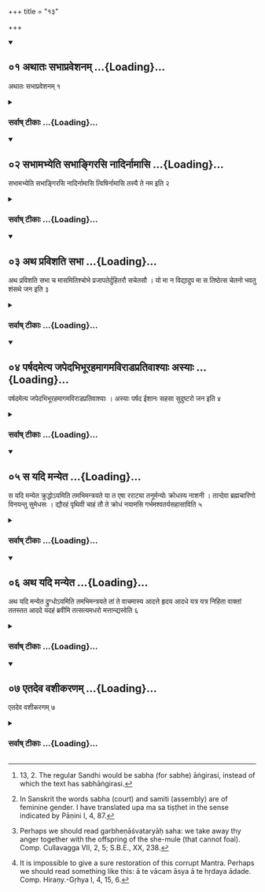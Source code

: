 +++
title = "१३"

+++
<div class="js_include" includetitle="true" newlevelforh1="2" unfilled url="/vedAH_yajuH/vAjasaneyam/sUtram/pAraskara-gRhyam/vishvAsa-prastutiH/3/13/01_athAtaH_sabhApraveshanam.md">
<details open><summary><h2>०१ अथातः सभाप्रवेशनम् ...{Loading}...</h2></summary>

अथातः सभाप्रवेशनम् १
</details>
</div>
<div class="js_include collapsed" newlevelforh1="3" title="सर्वाष् टीकाः" unfilled url="/vedAH_yajuH/vAjasaneyam/sUtram/pAraskara-gRhyam/sarvASh_TIkAH/3/13/01_athAtaH_sabhApraveshanam.md">
<details><summary><h3>सर्वाष् टीकाः ...{Loading}...</h3></summary>

1. Now the entering of a court of justice.

</details>
</div>
<div class="js_include" includetitle="true" newlevelforh1="2" unfilled url="/vedAH_yajuH/vAjasaneyam/sUtram/pAraskara-gRhyam/vishvAsa-prastutiH/3/13/02_sabhAmabhyeti_sabhAngirasi_nAdirnAmAsi.md">
<details open><summary><h2>०२ सभामभ्येति सभाङ्गिरसि नादिर्नामासि ...{Loading}...</h2></summary>

सभामभ्येति सभाङ्गिरसि नादिर्नामासि त्विषिर्नामासि तस्यै ते नम इति २
</details>
</div>
<div class="js_include collapsed" newlevelforh1="3" title="सर्वाष् टीकाः" unfilled url="/vedAH_yajuH/vAjasaneyam/sUtram/pAraskara-gRhyam/sarvASh_TIkAH/3/13/02_sabhAmabhyeti_sabhAngirasi_nAdirnAmAsi.md">
<details><summary><h3>सर्वाष् टीकाः ...{Loading}...</h3></summary>

2 [^1] . He approaches the court with (the words), Court! Thou that belongest to the Aṅgiras! Trouble art thou by name; vehemence art thou by name. Thus be adoration to thee!


[^1]:  13, 2. The regular Sandhi would be sabha (for sabhe) āṅgirasi, instead of which the text has sabhāṅgirasi.


</details>
</div>
<div class="js_include" includetitle="true" newlevelforh1="2" unfilled url="/vedAH_yajuH/vAjasaneyam/sUtram/pAraskara-gRhyam/vishvAsa-prastutiH/3/13/03_atha_pravishati_sabhA.md">
<details open><summary><h2>०३ अथ प्रविशति सभा ...{Loading}...</h2></summary>

अथ प्रविशति सभा च मासमितिश्चोभे प्रजापतेर्दुहितरौ सचेतसौ । यो मा न विद्यादुप मा स तिष्ठेत्स चेतनो भवतु शंसथे जन इति ३
</details>
</div>
<div class="js_include collapsed" newlevelforh1="3" title="सर्वाष् टीकाः" unfilled url="/vedAH_yajuH/vAjasaneyam/sUtram/pAraskara-gRhyam/sarvASh_TIkAH/3/13/03_atha_pravishati_sabhA.md">
<details><summary><h3>सर्वाष् टीकाः ...{Loading}...</h3></summary>

3 [^2] . He then enters (the court) with (the words), '(May) the court and the assembly, the two unanimous daughters of Prajāpati (protect me). May one who does not know me, be below me. May (all) people be considerate in what they say.'


[^2]:  In Sanskrit the words sabha (court) and samiti (assembly) are of feminine gender. I have translated upa ma sa tiṣṭhet in the sense indicated by Pāṇini I, 4, 87.


</details>
</div>
<div class="js_include" includetitle="true" newlevelforh1="2" unfilled url="/vedAH_yajuH/vAjasaneyam/sUtram/pAraskara-gRhyam/vishvAsa-prastutiH/3/13/04_parShadametya_japedabhibhUrahamAgamavirADaprati.md">
<details open><summary><h2>०४ पर्षदमेत्य जपेदभिभूरहमागमविराडप्रतिवाश्याः अस्याः ...{Loading}...</h2></summary>

पर्षदमेत्य जपेदभिभूरहमागमविराडप्रतिवाश्याः । अस्याः पर्षद ईशानः सहसा सुदुष्टरो जन इति ४
</details>
</div>
<div class="js_include collapsed" newlevelforh1="3" title="सर्वाष् टीकाः" unfilled url="/vedAH_yajuH/vAjasaneyam/sUtram/pAraskara-gRhyam/sarvASh_TIkAH/3/13/04_parShadametya_japedabhibhUrahamAgamavirADaprati.md">
<details><summary><h3>सर्वाष् टीकाः ...{Loading}...</h3></summary>

4. When he has arrived at the assembly, he should murmur, 'Superior (to my adversaries) I have come hither, brilliant, not to be contradicted. The lord of this assembly is a man insuperable in his power.'

</details>
</div>
<div class="js_include" includetitle="true" newlevelforh1="2" unfilled url="/vedAH_yajuH/vAjasaneyam/sUtram/pAraskara-gRhyam/vishvAsa-prastutiH/3/13/05_sa_yadi_manyeta.md">
<details open><summary><h2>०५ स यदि मन्येत ...{Loading}...</h2></summary>

स यदि मन्येत क्रुद्धोऽयमिति तमभिमन्त्रयते या त एषा रराट्या तनूर्मन्योः क्रोधस्य नाशनी । तान्देवा ब्रह्मचारिणो विनयन्तु सुमेधसः । द्यौरहं पृथिवी चाहं तौ ते क्रोधं नयामसि गर्भमश्वतर्यसहासाविति ५
</details>
</div>
<div class="js_include collapsed" newlevelforh1="3" title="सर्वाष् टीकाः" unfilled url="/vedAH_yajuH/vAjasaneyam/sUtram/pAraskara-gRhyam/sarvASh_TIkAH/3/13/05_sa_yadi_manyeta.md">
<details><summary><h3>सर्वाष् टीकाः ...{Loading}...</h3></summary>

5 [^3] . Should he think, 'This person is angry with me,' he addresses him with (the verses), The destroying power of wrath and anger that dwells here on thy forehead, that the chaste, wise gods may take away.


[^3]:  Perhaps we should read garbheṇāśvataryāḥ saha: we take away thy anger together with the offspring of the she-mule (that cannot foal). Comp. Cullavagga VII, 2, 5; S.B.E., XX, 238.


'Heaven am I and I am Earth; we both take away thy anger; the she-mule cannot bring forth offspring; N.N.!'

</details>
</div>
<div class="js_include" includetitle="true" newlevelforh1="2" unfilled url="/vedAH_yajuH/vAjasaneyam/sUtram/pAraskara-gRhyam/vishvAsa-prastutiH/3/13/06_atha_yadi_manyeta.md">
<details open><summary><h2>०६ अथ यदि मन्येत ...{Loading}...</h2></summary>

अथ यदि मन्येत द्रुग्धोऽयमिति तमभिमन्त्रयते तां ते वाचमास्य आदत्ते हृदय आदधे यत्र यत्र निहिता वाक्तां ततस्तत आददे यदहं ब्रवीमि तत्सत्यमधरो मत्तान्द्यस्वेति ६
</details>
</div>
<div class="js_include collapsed" newlevelforh1="3" title="सर्वाष् टीकाः" unfilled url="/vedAH_yajuH/vAjasaneyam/sUtram/pAraskara-gRhyam/sarvASh_TIkAH/3/13/06_atha_yadi_manyeta.md">
<details><summary><h3>सर्वाष् टीकाः ...{Loading}...</h3></summary>

6 [^4] . But if he should think, 'This person will do evil to me,' he addresses him with (the words), 'I take away the speech in thy mouth, I take away (the speech) in thy heart. Wheresoever thy speech dwells, thence I take it away. What I say, is true. Fall down, inferior to me.'


[^4]:  It is impossible to give a sure restoration of this corrupt Mantra. Perhaps we should read something like this: ā te vācam āsya ā te hṛdaya ādade. Comp. Hiraṇy.-Gṛhya I, 4, 15, 6.


</details>
</div>
<div class="js_include" includetitle="true" newlevelforh1="2" unfilled url="/vedAH_yajuH/vAjasaneyam/sUtram/pAraskara-gRhyam/vishvAsa-prastutiH/3/13/07_etadeva_vashIkaraNam.md">
<details open><summary><h2>०७ एतदेव वशीकरणम् ...{Loading}...</h2></summary>

एतदेव वशीकरणम् ७
</details>
</div>
<div class="js_include collapsed" newlevelforh1="3" title="सर्वाष् टीकाः" unfilled url="/vedAH_yajuH/vAjasaneyam/sUtram/pAraskara-gRhyam/sarvASh_TIkAH/3/13/07_etadeva_vashIkaraNam.md">
<details><summary><h3>सर्वाष् टीकाः ...{Loading}...</h3></summary>

7. The same is the way to make (a person) subject (to one's self).

</details>
</div>